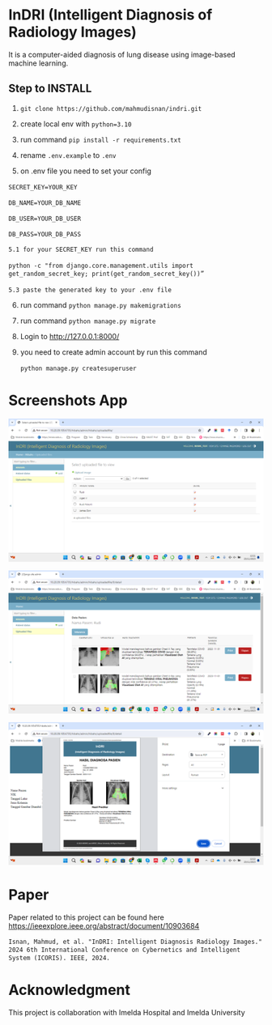 # InDRI (Intelligent Diagnosis of Radiology Images)

It is a computer-aided diagnosis of lung disease using image-based machine learning. 

## Step to INSTALL 

1. ```git clone https://github.com/mahmudisnan/indri.git```

2. create local env with ```python=3.10```

3. run command ```pip install -r requirements.txt```

4. rename ```.env.example``` to ```.env```

5. on .env file you need to set your config

``SECRET_KEY=YOUR_KEY``

``DB_NAME=YOUR_DB_NAME`` 

``DB_USER=YOUR_DB_USER``

``DB_PASS=YOUR_DB_PASS``

 	5.1 for your SECRET_KEY run this command 

	python -c "from django.core.management.utils import get_random_secret_key; print(get_random_secret_key())”

	5.3 paste the generated key to your .env file

6. run command ```python manage.py makemigrations```

7. run command ```python manage.py migrate```

8. Login to http://127.0.0.1:8000/

9. you need to create admin account by run this command

	```python manage.py createsuperuser```


# Screenshots App
![Local Image](media/uploads/1.png)

![Local Image](media/uploads/2.png)

![Local Image](media/uploads/3.png)

# Paper
Paper related to this project can be found here https://ieeexplore.ieee.org/abstract/document/10903684

	Isnan, Mahmud, et al. "InDRI: Intelligent Diagnosis Radiology Images." 2024 6th International Conference on Cybernetics and Intelligent System (ICORIS). IEEE, 2024.

# Acknowledgment
This project is collaboration with Imelda Hospital and Imelda University
